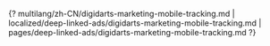 {? multilang/zh-CN/digidarts-marketing-mobile-tracking.md | localized/deep-linked-ads/digidarts-marketing-mobile-tracking.md | pages/deep-linked-ads/digidarts-marketing-mobile-tracking.md ?}
